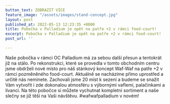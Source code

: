 ```yaml
---
button_text: ZOBRAZIT VÍCE
feature_image: "/assets/images/stand-concept.jpg"
layout: post
published_at: 2022-05-13 12:23:35 +0000
title: Pobočka v Palladium je opět na patře +2 v rámci food-court!
excerpt: Pobočka v Palladium je opět na patře +2 v rámci food-court!
post_url: ''

---
```

Naše pobočka v rámci OC Palladium má za sebou další přesun a tentokrát již na stálo. Po rekonstrukci, které se provedla v tomto obchodním centru jsme obdrželi nové místo pro náš stánkový koncept Waf-Waf na patře +2 v rámci pozměněného food-court. Aktuálně se nacházíme přímo uprostřed a určitě nás neminete. Zachovali jsme 20 míst k sezení a budeme se snažit Vám vytvořit i zde dokonalou atmosféru s výbornými vaflemi, palačinkami a lívanci. Na této pobočce si můžete vychutnat kompletní sortiment a naše slečny se již těší na Vaši návštěvu. #wafwafpalladium v novém!